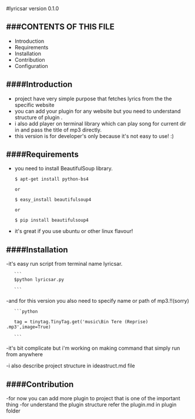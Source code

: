 #lyricsar version 0.1.0

###CONTENTS OF THIS FILE
---------------------

 * Introduction
 * Requirements
 * Installation
 * Contribution
 * Configuration

####Introduction
----------------
  - project have very simple purpose that fetches lyrics from the the specific
    website
  - you can add your plugin for any website but you need to understand structure
    of plugin .
  - i also add player on terminal library which can play song for current dir in
    and pass the title of mp3 directly.
  - this version is for developer's only because it's not easy to use! :)

####Requirements
----------------
  - you need to install BeautifulSoup library.

       ```
       $ apt-get install python-bs4

       or

       $ easy_install beautifulsoup4

       or

       $ pip install beautifulsoup4

       ```

  - it's great if you use ubuntu or other linux flavour!

####Installation
----------------

   -it's easy run script from terminal name lyricsar.

       ```
       $python lyricsar.py

       ```

   -and for this version you also need to specify name or path of mp3.!!(sorry)

       ```python

       tag = tinytag.TinyTag.get('music\Bin Tere (Reprise) .mp3',image=True)

       ```

   -it's bit complicate but i'm working on making command that simply run from
     anywhere

   -i also describe project structure in ideastruct.md file

####Contribution
----------------
-for now you can add more plugin to project that is one of the important thing
-for understand the plugin structure refer the plugin.md in plugin folder

